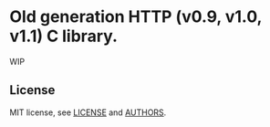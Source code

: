 # Old generation HTTP (v0.9, v1.0, v1.1) C library.

WIP

## License

MIT license, see [LICENSE](LICENSE) and [AUTHORS](AUTHORS).
